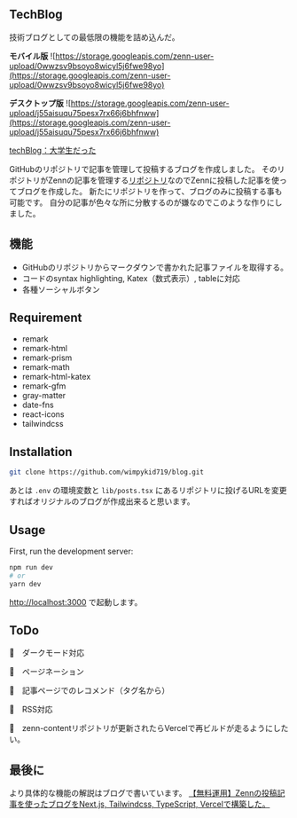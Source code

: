 ## TechBlog

技術ブログとしての最低限の機能を詰め込んだ。

**モバイル版**
![https://storage.googleapis.com/zenn-user-upload/0wwzsv9bsoyo8wicyl5j6fwe98yo](https://storage.googleapis.com/zenn-user-upload/0wwzsv9bsoyo8wicyl5j6fwe98yo)

**デスクトップ版**
![https://storage.googleapis.com/zenn-user-upload/j55aisuqu75pesx7rx66j6bhfnww](https://storage.googleapis.com/zenn-user-upload/j55aisuqu75pesx7rx66j6bhfnww)

[techBlog：大学生だった](https://techblog-pink.vercel.app)

GitHubのリポジトリで記事を管理して投稿するブログを作成しました。
そのリポジトリがZennの記事を管理する[リポジトリ](https://github.com/wimpykid719/zenn-content)なのでZennに投稿した記事を使ってブログを作成した。
新たにリポジトリを作って、ブログのみに投稿する事も可能です。
自分の記事が色々な所に分散するのが嫌なのでこのような作りにしました。

## 機能
- GitHubのリポジトリからマークダウンで書かれた記事ファイルを取得する。
- コードのsyntax highlighting, Katex（数式表示）, tableに対応
- 各種ソーシャルボタン

## Requirement
- remark
- remark-html
- remark-prism
- remark-math
- remark-html-katex
- remark-gfm
- gray-matter
- date-fns
- react-icons
- tailwindcss

## Installation
```bash
git clone https://github.com/wimpykid719/blog.git
```
あとは `.env` の環境変数と `lib/posts.tsx` にあるリポジトリに投げるURLを変更すればオリジナルのブログが作成出来ると思います。

## Usage

First, run the development server:

```bash
npm run dev
# or
yarn dev
```
[http://localhost:3000](http://localhost:3000) で起動します。

## ToDo
🔨　ダークモード対応

🔨　ページネーション

🔨　記事ページでのレコメンド（タグ名から）

🔨　RSS対応

🔨　zenn-contentリポジトリが更新されたらVercelで再ビルドが走るようにしたい。

## 最後に
より具体的な機能の解説はブログで書いています。
[【無料運用】Zennの投稿記事を使ったブログをNext.js, Tailwindcss, TypeScript, Vercelで構築した。](https://techblog-pink.vercel.app/posts/nextjs-build-techblog)